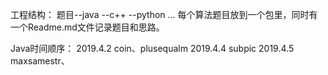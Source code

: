 工程结构：
题目--java
   --c++
   --python
   ...
每个算法题目放到一个包里，同时有一个Readme.md文件记录题目和思路。


Java时间顺序：
2019.4.2 coin、plusequalm
2019.4.4 subpic
2019.4.5 maxsamestr、